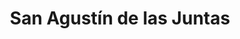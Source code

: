 ---
title: San Agustín de las Juntas
url: /san-agustin-de-las-juntas/
latitude: 16.999
longitude: -96.713
---